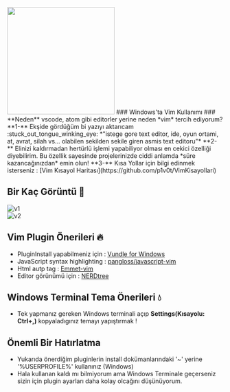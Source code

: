 <img width="250" height="auto"  src="https://camo.githubusercontent.com/1734137a535b70cd7e4c939eb87d1b5fbbf1e55b/68747470733a2f2f75706c6f61642e77696b696d656469612e6f72672f77696b6970656469612f636f6d6d6f6e732f392f39662f56696d6c6f676f2e737667">
### Windows'ta Vim Kullanımı ### 
**Neden** vscode, atom gibi editorler yerine neden *vim* tercih ediyorum?  
**1-** Ekşide gördüğüm bi yazıyı aktarıcam :stuck_out_tongue_winking_eye: *"istege gore text editor, ide, oyun ortami, at, avrat, silah vs... olabilen sekilden sekile giren asmis text editoru"*   
**2-** Elinizi kaldırmadan hertürlü işlemi yapabiliyor olması en cekici özelliği diyebilirim. Bu özellik sayesinde projelerinizde ciddi anlamda *süre kazancağınızdan* emin olun!  
**3-** Kısa Yollar için bilgi edinmek isterseniz :  [Vim Kısayol Haritası](https://github.com/p1v0t/VimKisayollari)  
  
  ## Bir Kaç Görüntü :seedling: ##  
![v1](https://user-images.githubusercontent.com/56169582/87810931-77c77080-c866-11ea-897c-c1f452015096.png)    
![v2](https://user-images.githubusercontent.com/56169582/87810939-79913400-c866-11ea-9dc6-480e3d4fb1ea.png)

  
## Vim Plugin Önerileri :fire:  
- PluginInstall yapabilmeniz için : [Vundle for Windows](https://github.com/VundleVim/Vundle.vim/wiki/Vundle-for-Windows#vundle-on-windows)     
- JavaScript syntax highlighting : [pangloss/javascript-vim](https://github.com/pangloss/vim-javascript)    
- Html autp tag : [Emmet-vim](https://github.com/mattn/emmet-vim)    
- Editor görünümü için : [NERDtree](https://github.com/preservim/nerdtree)  

## Windows Terminal Tema Önerileri :droplet:
- Tek yapmanız gereken Windows terminali açıp **Settings(Kısayolu: Ctrl+,)** kopyaladıgınız temayı yapıştırmak !  

## **Önemli Bir Hatırlatma**
- Yukarıda önerdiğim pluginlerin install dokümanlarındaki '~' yerine '%USERPROFILE%' kullanınız (Windows)  
- Hala kullanan kaldı mı bilmiyorum ama Windows Terminale geçerseniz sizin için plugin ayarları daha kolay olcağını düşünüyorum.
